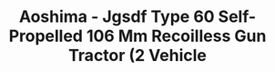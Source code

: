 ---
layout: product
title: "Aoshima - Jgsdf Type 60 Self-Propelled 106 Mm Recoilless Gun Tractor (2 Vehicle"
price: "TBA" 
desc: "N/A"
img_path: "/assets/img/AO07969.webp"
brand: "N/A"
available: false
special_offer: false
new: false
soon: false
cat: "010000"
subcat: "013700"
subsubcat: "0N/A"
sifra: "AO07969"
popular: false
---